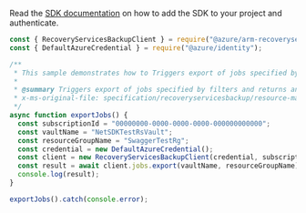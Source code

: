 Read the [SDK documentation](https://github.com/Azure/azure-sdk-for-js/blob/%40azure%2Farm-recoveryservicesbackup_8.2.0/sdk/recoveryservicesbackup/arm-recoveryservicesbackup/README.md) on how to add the SDK to your project and authenticate.

```javascript
const { RecoveryServicesBackupClient } = require("@azure/arm-recoveryservicesbackup");
const { DefaultAzureCredential } = require("@azure/identity");

/**
 * This sample demonstrates how to Triggers export of jobs specified by filters and returns an OperationID to track.
 *
 * @summary Triggers export of jobs specified by filters and returns an OperationID to track.
 * x-ms-original-file: specification/recoveryservicesbackup/resource-manager/Microsoft.RecoveryServices/stable/2021-12-01/examples/Common/TriggerExportJobs.json
 */
async function exportJobs() {
  const subscriptionId = "00000000-0000-0000-0000-000000000000";
  const vaultName = "NetSDKTestRsVault";
  const resourceGroupName = "SwaggerTestRg";
  const credential = new DefaultAzureCredential();
  const client = new RecoveryServicesBackupClient(credential, subscriptionId);
  const result = await client.jobs.export(vaultName, resourceGroupName);
  console.log(result);
}

exportJobs().catch(console.error);
```
